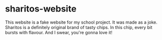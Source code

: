 # sharitos-website
This website is a fake website for my school project. It was made as a joke.
<br>
Sharitos is a definitely original brand of tasty chips.
In this chip, every bit bursts with flavour.
And I swear, you're gonna love it!
